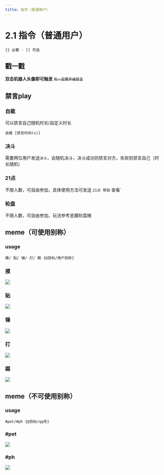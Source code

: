 ```yaml
---
title: 指令（普通用户）
---
```


# 2.1 指令（普通用户）

```
{} 必要 · [] 可选
```
## 戳一戳

**双击机器人头像即可触发** ~~`有一定概率被禁言`~~

## 禁言play

### 自裁

可以禁言自己随机时长/自定义时长

```
自裁 [禁言时间(s)]
```

### 决斗

需要两位用户发送`决斗`，会随机决斗，决斗成功则禁言对方，失败则禁言自己（时长随机）

### 21点

不限人数，可自由参加，具体使用方法可发送 `21点 帮助` 查看`

### 轮盘

不限人数，可自由参加，玩法参考恶魔轮盘赌

## meme（可使用别称）
### usage
```
摸/ 贴/ 锤/ 打/ 踢 {@目标/用户别称}
```

### 摸

![](/user/pet.gif)

### 贴

![](/user/kiss.gif)

### 锤

![](/user/chui.gif)

### 打

![](/user/hit.gif)

### 踢

![](/user/kick.gif)

## meme（不可使用别称）
### usage
```
#pet/#ph {@目标/qq号}
```

### #pet

![](/user/pet.gif)

### #ph

![](/user/ph.png)
